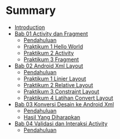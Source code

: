 # Summary

* [Introduction](README.md)
* [Bab 01 Activity dan Fragment](chapter01/chapter01-01pendahuluan.md)
    * [Pendahuluan](chapter01/chapter01-01pendahuluan.md)
    * [Praktikum 1 Hello World](chapter01/chapter01-04helloworld.md)
    * [Praktikum 2 Activity](chapter01/chapter01-02activity.md)
    * [Praktikum 3 Fragment](chapter01/chapter01-03fragment.md)
* [Bab 02 Android Xml Layout](chapter02/chapter02-01pendahuluan.md)
  * [Pendahuluan](chapter02/chapter02-01pendahuluan.md)
  * [Praktikum 1 Linier Layout](chapter02/chapter02-02linearlayout.md)
  * [Praktikum 2 Relative Layout](chapter02/chapter02-03relativelayout.md)
  * [Praktikum 3 Constraint Layout](chapter02/chapter02-04constraintlayout.md)
  * [Praktikum 4 Latihan Convert Layout](chapter02/chapter02-05latihan.md)
* [Bab 03 Konversi Desain ke Android Xml](chapter03/chapter03-01pendahuluan.md)
  * [Pendahuluan](chapter03/chapter03-01pendahuluan.md)
  * [Hasil Yang Diharapkan](chapter03/chapter03-02hasil.md)
  <!--* [Praktikum 1 Load Starter Code](chapter03/chapter03-03startercode.md)
  * [Praktikum 2 Halaman Splash Screen](chapter03/chapter03-04splashscreen.md)
  * [Praktikum 3 Halaman Welcome](chapter03/chapter03-05welcome.md)
  * [Praktikum 4 Halaman Form](chapter03/chapter03-06form.md)
  * [Praktikum 5 Intent Splash Screen](chapter03/chapter03-07intentsplashscreen.md)
  * [Praktikum 6 Intent Antar Activity](chapter03/chapter03-08intentactivity.md)
  * [Tugas 1](chapter03/chapter03-09task01.md)-->
* [Bab 04 Validasi dan Interaksi Activity](chapter04/chapter04-pendahuluan.md)
  * [Pendahuluan](chapter04/chapter04-pendahuluan.md)
  <!--* [Praktikum 1 - Validasi](chapter04/chapter04-validasi.md)
  * [Tugas Praktikum 1](chapter04/chapter04-tugasvalidasi.md)-->
